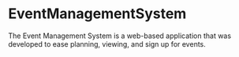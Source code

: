 # EventManagementSystem
The Event Management System is a web-based application that was developed to ease planning, viewing, and sign up for events.
